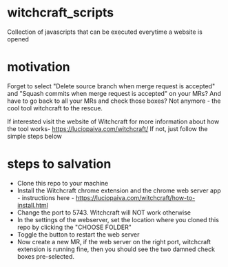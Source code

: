 # witchcraft_scripts
Collection of javascripts that can be executed everytime a website is opened

# motivation
Forget to select "Delete source branch when merge request is accepted" and "Squash commits when merge request is accepted" on your MRs?
And have to go back to all your MRs and check those boxes? Not anymore - the cool tool witchcraft to the rescue.

If interested visit the website of Witchcraft for more information about how the tool works- https://luciopaiva.com/witchcraft/
If not, just follow the simple steps below

# steps to salvation

  * Clone this repo to your machine
  * Install the Witchcraft chrome extension and the chrome web server app - instructions here - https://luciopaiva.com/witchcraft/how-to-install.html
  * Change the port to 5743. Witchcraft will NOT work otherwise
  * In the settings of the webserver, set the location where you cloned this repo by clicking the "CHOOSE FOLDER"
  * Toggle the button to restart the web server
  * Now create a new MR, if the web server on the right port, witchcraft extension is running fine, then you should see the two damned check boxes pre-selected.
